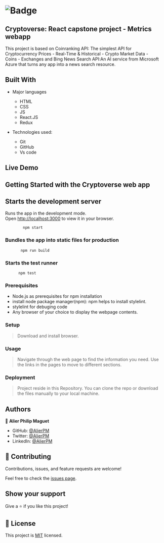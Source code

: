 # ![Badge](https://img.shields.io/badge/Microverse-blueviolet)

## Cryptoverse: React capstone project - Metrics webapp

This project is based on Coinranking API: The simplest API for Cryptocurrency Prices - Real-Time & Historical - Crypto Market Data - Coins - Exchanges and Bing News Search API:An AI service from Microsoft Azure that turns any app into a news search resource.

## Built With

- Major languages

  - HTML
  - CSS
  - JS
  - React.JS
  - Redux

- Technologies used:
  - Git
  - GitHub
  - Vs code

## Live Demo

## Getting Started with the Cryptoverse web app

## Starts the development server

Runs the app in the development mode.\
Open [http://localhost:3000](http://localhost:3000) to view it in your browser.

            npm start

### Bundles the app into static files for production

           npm run build

### Starts the test runner

          npm test

### Prerequisites

- Node.js as prerequisites for npm installation
- install node package manager(npm): npm helps to install stylelint.
- stylelint for debuging code
- Any browser of your choice to display the webpage contents.

### Setup

> Download and install browser.

### Usage

> Navigate through the web page to find the information you need. Use the links in the pages to move to different sections.

### Deployment

> Project reside in this Repository. You can clone the repo or download the files manually to your local machine.

## Authors

:bust_in_silhouette: **Alier Philip Maguet**

- GitHub: [@AlierPM](https://github.com/AlierPM)
- Twitter: [@AlierPM](https://twitter.com/AlierPM)
- LinkedIn: [@AlierPM](https://www.linkedin.com/in/alier-philip-maguet-b11653203/)

## 🤝 Contributing

Contributions, issues, and feature requests are welcome!

Feel free to check the [issues page](../../issues/).

## Show your support

Give a ⭐️ if you like this project!

## 📝 License

This project is [MIT](./MIT.md) licensed.
